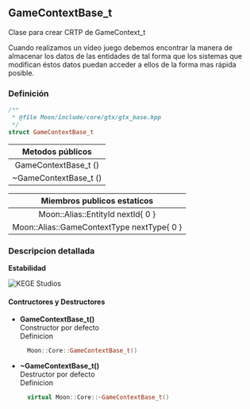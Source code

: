 ## **GameContextBase_t**

Clase para crear CRTP de GameContext_t

Cuando realizamos un vídeo juego debemos encontrar la manera de almacenar los datos de las entidades de tal forma que los sistemas que modifican éstos datos puedan acceder a ellos de la forma mas rápida posible.

### Definición
``` C++
/**
 * @file Moon/include/core/gtx/gtx_base.hpp
 */
struct GameContextBase_t
```

| **Metodos públicos**                       |
|:------------------------------------------:|
| GameContextBase_t ()                       |
| ~GameContextBase_t ()                      |

| **Miembros publicos estaticos**            |
| :-------------------------:                |
| Moon::Alias::EntityId nextId{ 0 }          |
| Moon::Alias::GameContextType nextType{ 0 } |

### **Descripcion detallada**

**Estabilidad**

![KEGE Studios](https://raw.githubusercontent.com/reitmas32/Moon/master/assets/stability/stability_2.png)

#### Contructores y Destructores

- **GameContextBase_t()**<br>
  Constructor por defecto<br>
  Definicion
  ``` C++
    Moon::Core::GameContextBase_t()
  ```

- **~GameContextBase_t()**<br>
  Destructor por defecto<br>
  Definicion
  ``` C++
    virtual Moon::Core::~GameContextBase_t()
  ```